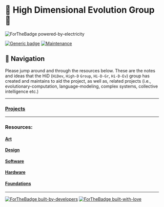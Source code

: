 # 🧬 High Dimensional Evolution Group 🧠 

![ForTheBadge powered-by-electricity](http://ForTheBadge.com/images/badges/powered-by-electricity.svg)

[![Generic badge](https://img.shields.io/badge/ai_expression-ENGINE-<COLOR>.svg)](https://shields.io/)
[![Maintenance](https://img.shields.io/badge/Maintained%3F-YES-green.svg)](https://GitHub.com/Naereen/StrapDown.js/graphs/commit-activity)
## 🧭 Navigation
Please jump around and through the resources below. These are the notes and ideas that the HiD (`HiDev`, `High-D` `Group`, `Hi-D-Gr`, `Hi-D-Ev`) group has created and maintains to aid the project, as well as, related projects (i.e., evolutionary-computation, language-modeling, complex systems, collective intelligence etc.)

---
### [Projects](https://storage.googleapis.com/root-proposal-1246/HiD/hi-d-ev-presentation_final.pdf)

---
### Resources:
#### [Art]()
#### [Design]()
#### [Software]()
#### [Hardware]()
#### [Foundations](/Foundations/Language_Architecture/ARCH.md)

---
[![ForTheBadge built-by-developers](http://ForTheBadge.com/images/badges/built-by-developers.svg)](https://GitHub.com/Naereen/)
[![ForTheBadge built-with-love](http://ForTheBadge.com/images/badges/built-with-love.svg)](https://GitHub.com/Naereen/)
